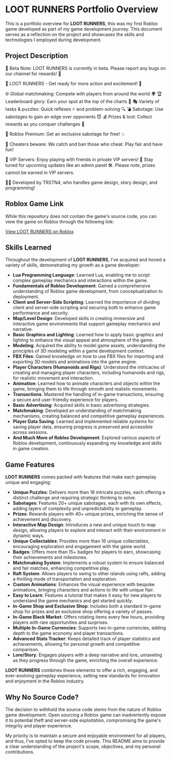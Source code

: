 # LOOT RUNNERS Portfolio Overview

This is a portfolio overview for **LOOT RUNNERS**, this was my first Roblox game developed as part of my game development journey. This document serves as a reflection on the project and showcases the skills and technologies I employed during development.

## Project Description
🐞 Beta Note: LOOT RUNNERS is currently in beta. Please report any bugs on our channel for rewards! 🎁

🚀 LOOT RUNNERS - Get ready for more action and excitement! 🎉

🌐 Global matchmaking: Compete with players from around the world 🌍
🏆 Leaderboard glory: Earn your spot at the top of the charts 🥇
🎭 Variety of tasks & puzzles: Quick reflexes ⚡ and problem-solving 🔍
💣 Sabotage: Use sabotages to gain an edge over opponents 😈
💰 Prizes & loot: Collect rewards as you conquer challenges 🎁

🏅 Roblox Premium: Get an exclusive sabotage for free! 💥

🚫 Cheaters beware: We catch and ban those who cheat. Play fair and have fun!

🎉 VIP Servers: Enjoy playing with friends in private VIP servers! 🤝 Stay tuned for upcoming updates like an admin panel 🛠️. Please note, prizes cannot be earned in VIP servers.

👨‍💻 Developed by TRSTN4, who handles game design, story design, and programming!

## Roblox Game Link

While this repository does not contain the game's source code, you can view the game on Roblox through the following link:

[View LOOT RUNNERS on Roblox](https://www.roblox.com/games/12929417892/LOOT-RUNNERS)


## Skills Learned
Throughout the development of **LOOT RUNNERS**, I've acquired and honed a variety of skills, demonstrating my growth as a game developer:

- **Lua Programming Language**: Learned Lua, enabling me to script complex gameplay mechanics and interactions within the game.
- **Fundamentals of Roblox Development**: Gained a comprehensive understanding of Roblox game development, from conceptualization to deployment.
- **Client and Server-Side Scripting**: Learned the importance of dividing client and server-side scripting and securing both to enhance game performance and security.
- **Map/Level Design**: Developed skills in creating immersive and interactive game environments that support gameplay mechanics and narrative.
- **Basic Graphics and Lighting**: Learned how to apply basic graphics and lighting to enhance the visual appeal and atmosphere of the game.
- **Modeling**: Acquired the ability to model game assets, understanding the principles of 3D modeling within a game development context.
- **FBX Files**: Gained knowledge on how to use FBX files for importing and exporting 3D models and animations into the game engine.
- **Player Characters (Humanoids and Rigs)**: Understood the intricacies of creating and managing player characters, including humanoids and rigs, for realistic movement and interaction.
- **Animation**: Learned how to animate characters and objects within the game, bringing them to life through smooth and realistic movements.
- **Transactions**: Mastered the handling of in-game transactions, ensuring a secure and user-friendly experience for players.
- **Basic Advertising**: Acquired skills in basic advertising strategies.
- **Matchmaking**: Developed an understanding of matchmaking mechanisms, creating balanced and competitive gameplay experiences.
- **Player Data Saving**: Learned and implemented reliable systems for saving player data, ensuring progress is preserved and accessible across sessions.
- **And Much More of Roblox Development**: Explored various aspects of Roblox development, continuously expanding my knowledge and skills in game creation.


## Game Features 
**LOOT RUNNERS** comes packed with features that make each gameplay unique and engaging:

- **Unique Puzzles**: Delivers more than 18 intricate puzzles, each offering a distinct challenge and requiring strategic thinking to solve.
- **Sabotages**: Features 20+ unique sabotages, each with its own effects, adding layers of complexity and unpredictability to gameplay.
- **Prizes**: Rewards players with 40+ unique prizes, enriching the sense of achievement and discovery.
- **Interactive Map Design**: Introduces a new and unique touch to map design, allowing players to explore and interact with their environment in dynamic ways.
- **Unique Collectables**: Provides more than 16 unique collectables, encouraging exploration and engagement with the game world.
- **Badges**: Offers more than 15+ badges for players to earn, showcasing their achievements and milestones.
- **Matchmaking System**: Implements a robust system to ensure balanced and fair matches, enhancing competitive play.
- **Raft System**: Allows players to swing to other islands using rafts, adding a thrilling mode of transportation and exploration.
- **Custom Animations**: Enhances the visual experience with bespoke animations, bringing characters and actions to life with unique flair.
- **Easy to Learn**: Features a tutorial that makes it easy for new players to understand the game mechanics and get started quickly.
- **In-Game Shop and Exclusive Shop**: Includes both a standard in-game shop for prizes and an exclusive shop offering a variety of passes.
- **In-Game Black Market**: Offers rotating items every few hours, providing players with rare opportunities and surprises.
- **Multiple In-Game Currencies**: Supports two in-game currencies, adding depth to the game economy and player transactions.
- **Advanced Stats Tracker**: Keeps detailed track of player statistics and achievements, allowing for personal growth and competitive comparison.
- **Lore/Story**: Engages players with a deep narrative and lore, unraveling as they progress through the game, enriching the overall experience.

**LOOT RUNNERS** combines these elements to offer a rich, engaging, and ever-evolving gameplay experience, setting new standards for innovation and enjoyment in the Roblox industry.

## Why No Source Code?

The decision to withhold the source code stems from the nature of Roblox game development. Open sourcing a Roblox game can inadvertently expose it to potential theft and server-side exploitation, compromising the game's integrity and player experience.

My priority is to maintain a secure and enjoyable environment for all players, and thus, I've opted to keep the code private. This README aims to provide a clear understanding of the project's scope, objectives, and my personal contributions.

